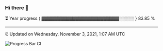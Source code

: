 ### Hi there 👋

⏳ Year progress { ▓▓▓▓▓▓▓▓▓▓▓▓▓▓▓▓▓▓▓▓▓▓▓▓▓░░░░░ } 83.85 %

---

⏰ Updated on Wednesday, November 3, 2021, 1:07 AM UTC

![Progress Bar CI](https://github.com/arthurbuhl/arthurbuhl/workflows/Progress%20Bar%20CI/badge.svg)

